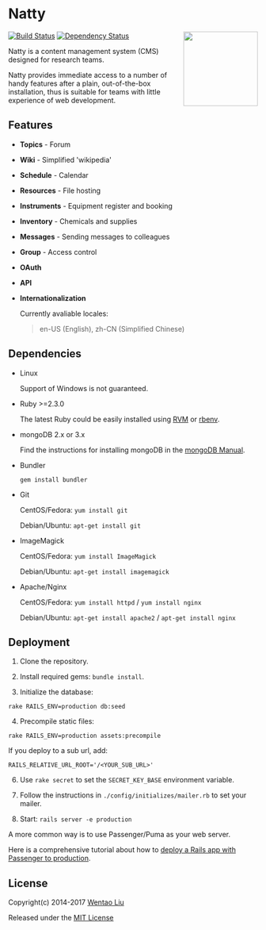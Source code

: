 # Natty

<img align="right" height="150" src="https://wentaoliu.github.io/natty/img/logo.svg">

[![Build Status](https://travis-ci.org/wentaoliu/natty.svg?branch=master)](https://travis-ci.org/wentaoliu/natty)
[![Dependency Status](https://gemnasium.com/wentaoliu/natty.svg)](https://gemnasium.com/wentaoliu/natty)

Natty is a content management system (CMS) designed for research teams.

Natty provides immediate access to a number of handy features after a plain, out-of-the-box installation, thus is suitable for teams with little experience of web development.

## Features

* __Topics__ - Forum

* __Wiki__ - Simplified 'wikipedia'

* __Schedule__ - Calendar

* __Resources__ - File hosting

* __Instruments__ - Equipment register and booking

* __Inventory__ - Chemicals and supplies

* __Messages__ - Sending messages to colleagues

* __Group__ - Access control

* __OAuth__

* __API__

* __Internationalization__

  Currently avaliable locales:
  > en-US (English), zh-CN (Simplified Chinese)

## Dependencies

* Linux

  Support of Windows is not guaranteed.

* Ruby >=2.3.0

  The latest Ruby could be easily installed using [RVM](https://rvm.io/) or [rbenv]( https://github.com/rbenv/rbenv).

* mongoDB 2.x or 3.x

  Find the instructions for installing mongoDB in the [mongoDB Manual](https://docs.mongodb.org/manual/installation).

* Bundler

  `gem install bundler`

* Git

  CentOS/Fedora: `yum install git`

  Debian/Ubuntu: `apt-get install git`

* ImageMagick

  CentOS/Fedora: `yum install ImageMagick`

  Debian/Ubuntu: `apt-get install imagemagick`

* Apache/Nginx

  CentOS/Fedora: `yum install httpd` / `yum install nginx`

  Debian/Ubuntu: `apt-get install apache2` / `apt-get install nginx`

## Deployment

1. Clone the repository.

2. Install required gems: `bundle install`.

3. Initialize the database:

  ```
  rake RAILS_ENV=production db:seed
  ```

4. Precompile static files:

  ```
  rake RAILS_ENV=production assets:precompile
  ```

  If you deploy to a sub url, add:

  ```
  RAILS_RELATIVE_URL_ROOT='/<YOUR_SUB_URL>'
  ```

6. Use `rake secret` to set the `SECRET_KEY_BASE`  environment variable.

7. Follow the instructions in `./config/initializes/mailer.rb` to set your mailer.

8. Start: `rails server -e production`

  A more common way is to use Passenger/Puma as your web server.

  Here is a comprehensive tutorial about how to [deploy a Rails app with Passenger to production](https://www.phusionpassenger.com/library/walkthroughs/deploy/ruby/).

## License

Copyright(c) 2014-2017 [Wentao Liu](https://github.com/wentaoliu)

Released under the [MIT License](http://www.opensource.org/licenses/MIT)
